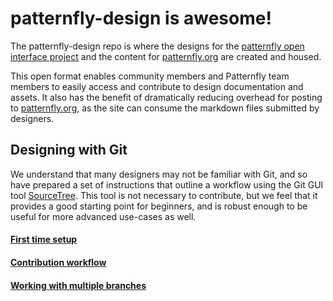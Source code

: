 patternfly-design is awesome!
=============================

The patternfly-design repo is where the designs for the [patternfly open interface project](https://github.com/patternfly/patternfly) and the content for [patternfly.org](https://www.patternfly.org) are created and housed.

This open format enables community members and Patternfly team members to easily access and contribute to design documentation and assets. It also has the benefit of dramatically reducing overhead for posting to [patternfly.org](https://www.patternfly.org), as the site can consume the markdown files submitted by designers.

Designing with Git
--

We understand that many designers may not be familiar with Git, and so have prepared a set of instructions that outline a workflow using the Git GUI tool [SourceTree](http://www.sourcetreeapp.com). This tool is not necessary to contribute, but we feel that it provides a good starting point for beginners, and is robust enough to be useful for more advanced use-cases as well.

#### [First time setup](https://github.com/patternfly/patternfly-design/wiki/Git-Setup)

#### [Contribution workflow](https://github.com/patternfly/patternfly-design/wiki/Contribution-Workflow)

#### [Working with multiple branches](https://github.com/patternfly/patternfly-design/wiki/Multiple-Branches)
